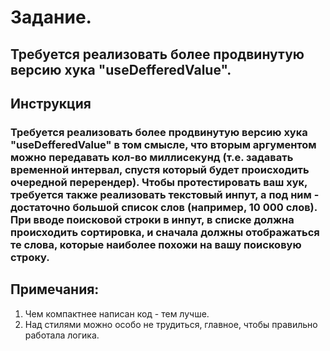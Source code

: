 # Задание.

## Требуется реализовать более продвинутую версию хука "useDefferedValue".

## Инструкция

### Требуется реализовать более продвинутую версию хука "useDefferedValue" в том смысле, что вторым аргументом можно передавать кол-во миллисекунд (т.е. задавать временной интервал, спустя который будет происходить очередной перерендер). Чтобы протестировать ваш хук, требуется также реализовать текстовый инпут, а под ним - достаточно большой список слов (например, 10 000 слов). При вводе поисковой строки в инпут, в списке должна происходить сортировка, и сначала должны отображаться те слова, которые наиболее похожи на вашу поисковую строку.

## Примечания:

1. Чем компактнее написан код - тем лучше.
2. Над стилями можно особо не трудиться, главное, чтобы правильно работала логика.
